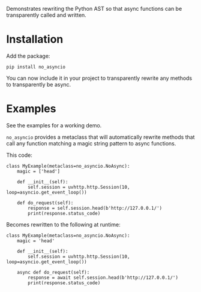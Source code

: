 Demonstrates rewriting the Python AST so that async functions can be
transparently called and written.

# Installation

Add the package:

```
pip install no_asyncio
```

You can now include it in your project to transparently rewrite any methods to
transparently be async.

# Examples

See the examples for a working demo.

`no_asyncio` provides a metaclass that will automatically rewrite methods
that call any function matching a magic string pattern to async functions.

This code:

```
class MyExample(metaclass=no_asyncio.NoAsync):
    magic = ['head']

    def __init__(self):
        self.session = uvhttp.http.Session(10, loop=asyncio.get_event_loop())

    def do_request(self):
        response = self.session.head(b'http://127.0.0.1/')
        print(response.status_code)
```

Becomes rewritten to the following at runtime:

```
class MyExample(metaclass=no_asyncio.NoAsync):
    magic = 'head'

    def __init__(self):
        self.session = uvhttp.http.Session(10, loop=asyncio.get_event_loop())

    async def do_request(self):
        response = await self.session.head(b'http://127.0.0.1/')
        print(response.status_code)
```
